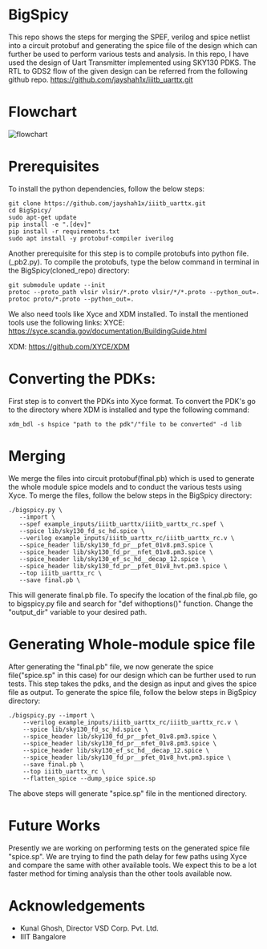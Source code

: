 # BigSpicy

This repo shows the steps for merging the SPEF, verilog and spice netlist into a circuit protobuf and generating the spice file of the design which can further be used to perform various tests and analysis.
In this repo, I have used the design of Uart Transmitter implemented using SKY130 PDKS. The RTL to GDS2 flow of the given design can be referred from the following github repo.
 https://github.com/jayshah1x/iiitb_uarttx.git
 
 # Flowchart
 
 
 ![flowchart](https://user-images.githubusercontent.com/46132046/207431170-df86674a-2be0-4ea3-80f2-ac0ed2da4154.png)

# Prerequisites

To install the python dependencies, follow the below steps:

```
git clone https://github.com/jayshah1x/iiitb_uarttx.git
cd BigSpicy/
sudo apt-get update
pip install -e ".[dev]"
pip install -r requirements.txt
sudo apt install -y protobuf-compiler iverilog
```

Another prerequisite for this step is to compile protobufs into python file.(_pb2.py).
To compile the protobufs, type the below command in terminal in the BigSpicy(cloned_repo) directory:

```
git submodule update --init  
protoc --proto_path vlsir vlsir/*.proto vlsir/*/*.proto --python_out=.
protoc proto/*.proto --python_out=.
```

We also need tools like Xyce and XDM installed.
To install the mentioned tools use the following links:
XYCE:
https://syce.scandia.gov/documentation/BuildingGuide.html

XDM:
https://github.com/XYCE/XDM


# Converting the PDKs:

First step is to convert the PDKs into Xyce format.
To convert the PDK's go to the directory where XDM is installed and type the following command:

```
xdm_bdl -s hspice "path to the pdk"/"file to be converted" -d lib
```

# Merging 

We merge the files into circuit protobuf(final.pb) which is used to generate the whole module spice models and to conduct the various tests using Xyce.
To merge the files, follow the below steps in the BigSpicy directory:

```
./bigspicy.py \
   --import \
   --spef example_inputs/iiitb_uarttx/iiitb_uarttx_rc.spef \
   --spice lib/sky130_fd_sc_hd.spice \
   --verilog example_inputs/iiitb_uarttx_rc/iiitb_uarttx_rc.v \
   --spice_header lib/sky130_fd_pr__pfet_01v8.pm3.spice \
   --spice_header lib/sky130_fd_pr__nfet_01v8.pm3.spice \
   --spice_header lib/sky130_ef_sc_hd__decap_12.spice \
   --spice_header lib/sky130_fd_pr__pfet_01v8_hvt.pm3.spice \
   --top iiitb_uarttx_rc \
   --save final.pb \
```

This will generate final.pb file.
To specify the location of the final.pb file, go to bigspicy.py file and search for "def withoptions()" function. Change the "output_dir" variable to your desired path.

# Generating Whole-module spice file

After generating the "final.pb" file, we now generate the spice file("spice.sp" in this case) for our design which can be further used to run tests.
This step takes the pdks, and the design as input and gives the spice file as output.
To generate the spice file, follow the below steps in BigSpicy directory:

```
./bigspicy.py --import \
    --verilog example_inputs/iiitb_uarttx_rc/iiitb_uarttx_rc.v \
    --spice lib/sky130_fd_sc_hd.spice \
    --spice_header lib/sky130_fd_pr__pfet_01v8.pm3.spice \
    --spice_header lib/sky130_fd_pr__nfet_01v8.pm3.spice \
    --spice_header lib/sky130_ef_sc_hd__decap_12.spice \
    --spice_header lib/sky130_fd_pr__pfet_01v8_hvt.pm3.spice \
    --save final.pb \
    --top iiitb_uarttx_rc \
    --flatten_spice --dump_spice spice.sp

```

The above steps will generate "spice.sp" file in the mentioned directory.

# Future Works

Presently we are working on performing tests on the generated spice file "spice.sp".
We are trying to find the path delay for few paths using Xyce and compare the same with other available tools.
We expect this to be a lot faster method for timing analysis than the other tools available now.

# Acknowledgements


* Kunal Ghosh, Director VSD Corp. Pvt. Ltd.
* IIIT Bangalore


